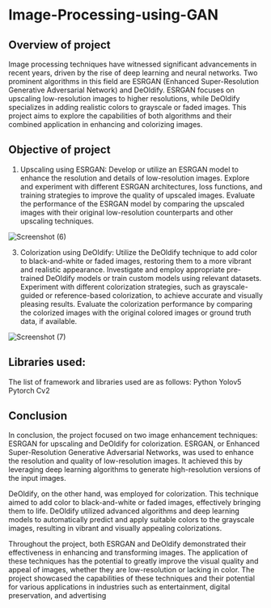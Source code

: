 # Image-Processing-using-GAN
## Overview of project
Image processing techniques have witnessed significant advancements in recent years, driven by the rise of deep learning and neural networks. Two prominent algorithms in this field are ESRGAN (Enhanced Super-Resolution Generative Adversarial Network) and DeOldify. ESRGAN focuses on upscaling low-resolution images to higher resolutions, while DeOldify specializes in adding realistic colors to grayscale or faded images. This project aims to explore the capabilities of both algorithms and their combined application in enhancing and colorizing images.

## Objective of project
1. Upscaling using ESRGAN:
Develop or utilize an ESRGAN model to enhance the resolution and details of low-resolution images.
Explore and experiment with different ESRGAN architectures, loss functions, and training strategies to improve the quality of upscaled images.
Evaluate the performance of the ESRGAN model by comparing the upscaled images with their original low-resolution counterparts and other upscaling techniques.


![Screenshot (6)](https://github.com/Shivanifeb/Image-Processing-using-GAN/assets/52971188/4726bec8-5a7b-457c-ae55-670f6dd96b73)

3. Colorization using DeOldify:
Utilize the DeOldify technique to add color to black-and-white or faded images, restoring them to a more vibrant and realistic appearance.
Investigate and employ appropriate pre-trained DeOldify models or train custom models using relevant datasets.
Experiment with different colorization strategies, such as grayscale-guided or reference-based colorization, to achieve accurate and visually pleasing results.
Evaluate the colorization performance by comparing the colorized images with the original colored images or ground truth data, if available.

![Screenshot (7)](https://github.com/Shivanifeb/Image-Processing-using-GAN/assets/52971188/1d1a02ce-64db-4b14-83a7-1fd10745d41c)



## Libraries used:
The list of framework and libraries used are as follows:
Python
Yolov5
Pytorch
Cv2

## Conclusion

In conclusion, the project focused on two image enhancement techniques: ESRGAN for upscaling and DeOldify for colorization. ESRGAN, or Enhanced Super-Resolution Generative Adversarial Networks, was used to enhance the resolution and quality of low-resolution images. It achieved this by leveraging deep learning algorithms to generate high-resolution versions of the input images.

DeOldify, on the other hand, was employed for colorization. This technique aimed to add color to black-and-white or faded images, effectively bringing them to life. DeOldify utilized advanced algorithms and deep learning models to automatically predict and apply suitable colors to the grayscale images, resulting in vibrant and visually appealing colorizations.

Throughout the project, both ESRGAN and DeOldify demonstrated their effectiveness in enhancing and transforming images. The application of these techniques has the potential to greatly improve the visual quality and appeal of images, whether they are low-resolution or lacking in color. The project showcased the capabilities of these techniques and their potential for various applications in industries such as entertainment, digital preservation, and advertising

